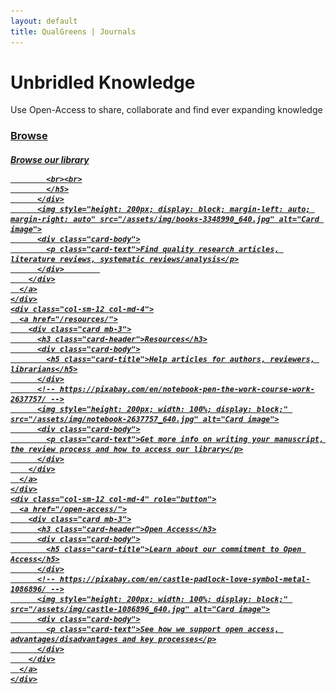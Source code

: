 ```yaml
---
layout: default
title: QualGreens | Journals
---
```

<div class="jumbotron frontpage">
  <h1 class="display-3">Unbridled Knowledge</h1>
  <p class="lead">
    Use Open-Access to share, collaborate and find ever expanding knowledge
  </p>
</div>
<div class="container">
  <div class="row">
    <div class="col-sm-12 col-md-4">
      <a href="/browse">
        <div class="card mb-3">
          <h3 class="card-header">Browse</h3>
          <div class="card-body">
            <h5 class="card-title">Browse our library

            
            <br><br>
            </h5>
          </div>
          <img style="height: 200px; display: block; margin-left: auto; margin-right: auto" src="/assets/img/books-3348990_640.jpg" alt="Card image">
          <div class="card-body">
            <p class="card-text">Find quality research articles, literature reviews, systematic reviews/analysis</p>
          </div>        
        </div>
      </a>
    </div>
    <div class="col-sm-12 col-md-4">
      <a href="/resources/">
        <div class="card mb-3">
          <h3 class="card-header">Resources</h3>
          <div class="card-body">
            <h5 class="card-title">Help articles for authors, reviewers, librarians</h5>
          </div>
          <!-- https://pixabay.com/en/notebook-pen-the-work-course-work-2637757/ -->
          <img style="height: 200px; width: 100%; display: block;" src="/assets/img/notebook-2637757_640.jpg" alt="Card image">
          <div class="card-body">
            <p class="card-text">Get more info on writing your manuscript, the review process and how to access our library</p>
          </div>
        </div>
      </a>
    </div>
    <div class="col-sm-12 col-md-4" role="button">
      <a href="/open-access/">
        <div class="card mb-3">
          <h3 class="card-header">Open Access</h3>
          <div class="card-body">
            <h5 class="card-title">Learn about our commitment to Open Access</h5>
          </div>
          <!-- https://pixabay.com/en/castle-padlock-love-symbol-metal-1086896/ -->
          <img style="height: 200px; width: 100%; display: block;" src="/assets/img/castle-1086896_640.jpg" alt="Card image">
          <div class="card-body">
            <p class="card-text">See how we support open access, advantages/disadvantages and key processes</p>
          </div>
        </div>
      </a>
    </div>
  </div>
</div>